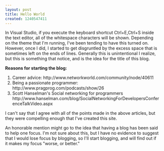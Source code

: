 ```yaml
---
layout: post
title: Hello World
created: 1240547411
---
```

In Visual Studio, if you execute the keyboard shortcut Ctrl+E,Ctrl+S inside the text editor, all of the whitespace characters will be shown. Depending on the theme that I'm running, I've been tending to have this turned on. However, once I did, I started to get disgruntled by the excess space that is sometimes left on the ends of lines. Generally this is unintentional I realize, but this is something that notice, and is the idea for the title of this blog.

<strong>Reasons for starting the blog:</strong>

<ol>
<li>Career advice: http://www.networkworld.com/community/node/40611</li>
<li>Being a passionate programmer: http://www.pragprog.com/podcasts/show/26</li>
<li>Scott Hanselman's Social networking for programmers http://www.hanselman.com/blog/SocialNetworkingForDevelopersConferenceTalkVideo.aspx</li>
</ol>

I can't say that I agree with all of the points made in the above articles, but they were compelling enough that I've created this site. 

An honorable mention might go to the idea that having a blog has been said to help one focus. I'm not sure about this, but I have no evidence to suggest that I would lose focus by blogging, so I'll start blogging, and will find out if it makes my focus "worse, or better."
